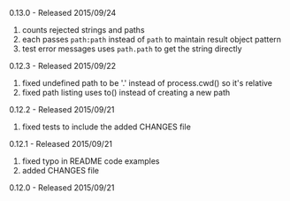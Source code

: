 
0.13.0 - Released 2015/09/24

1. counts rejected strings and paths
2. each passes `path:path` instead of `path` to maintain result object pattern
3. test error messages uses `path.path` to get the string directly

0.12.3 - Released 2015/09/22

1. fixed undefined path to be '.' instead of process.cwd() so it's relative
2. fixed path listing uses to() instead of creating a new path

0.12.2 - Released 2015/09/21

1. fixed tests to include the added CHANGES file

0.12.1 - Released 2015/09/21

1. fixed typo in README code examples
2. added CHANGES file

0.12.0 - Released 2015/09/21
